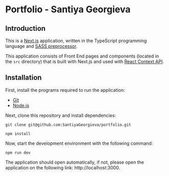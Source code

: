 # Portfolio - Santiya Georgieva

## Introduction
  This is a [Next.js](https://nextjs.org/docs) application, written in the TypeScript programming language and [SASS preprocessor](https://sass-lang.com/documentation).
 
 This application consists of Front End pages and components (located in the `src` directory) that is built with Next.js
 and used with [React Context API](https://react.dev/reference/react/createContext).

## Installation
First, install the programs required to run the application:

- [Git](https://git-scm.com/book/en/v2/Getting-Started-Installing-Git)
- [Node.js](https://nodejs.org/en/download/)

 Next, clone this repository and install dependencies:

```
git clone git@github.com:SantiyaGeorgieva/portfolio.git
```

```
npm install
```

Now, start the development environment with the following command:

```
npm run dev
```

The application should open automatically, if not, please open the application on the following link: http://localhost:3000.
